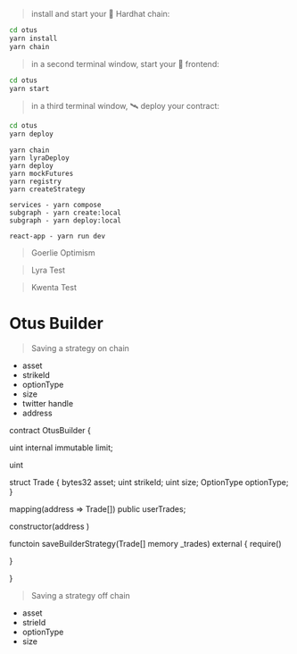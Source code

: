 > install and start your 👷‍ Hardhat chain:

```bash
cd otus
yarn install
yarn chain
```

> in a second terminal window, start your 📱 frontend:

```bash
cd otus
yarn start
```

> in a third terminal window, 🛰 deploy your contract:

```bash
cd otus
yarn deploy
```

```
yarn chain
yarn lyraDeploy
yarn deploy
yarn mockFutures
yarn registry
yarn createStrategy

services - yarn compose
subgraph - yarn create:local
subgraph - yarn deploy:local

react-app - yarn run dev
```

> Goerlie Optimism

> Lyra Test

> Kwenta Test

# Otus Builder

> Saving a strategy on chain

- asset
- strikeId
- optionType
- size
- twitter handle
- address

contract OtusBuilder {

uint internal immutable limit;

uint

struct Trade {
bytes32 asset;
uint strikeId;
uint size;
OptionType optionType;
}

mapping(address => Trade[]) public userTrades;

constructor(address )

functoin saveBuilderStrategy(Trade[] memory \_trades) external {
require()

}

}

> Saving a strategy off chain

- asset
- strieId
- optionType
- size
